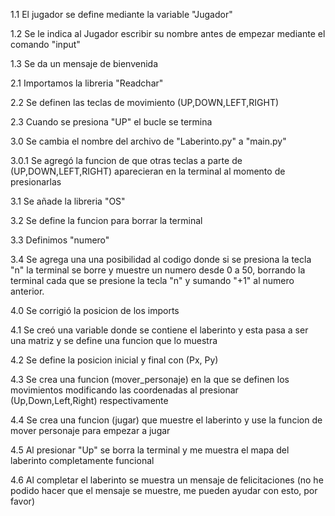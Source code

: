 1.1 El jugador se define mediante la variable "Jugador" 

1.2 Se le indica al Jugador escribir su nombre antes de empezar mediante el comando "input" 

1.3 Se da un mensaje de bienvenida 

2.1 Importamos la libreria "Readchar"

2.2 Se definen las teclas de movimiento (UP,DOWN,LEFT,RIGHT)

2.3 Cuando se presiona "UP" el bucle se termina

3.0 Se cambia el nombre del archivo de "Laberinto.py" a "main.py"

3.0.1 Se agregó la funcion de que otras teclas a parte de (UP,DOWN,LEFT,RIGHT) aparecieran en la terminal al momento de presionarlas

3.1 Se añade la libreria "OS"

3.2 Se define la funcion para borrar la terminal

3.3 Definimos "numero"

3.4 Se agrega una una posibilidad al codigo donde si se presiona la tecla "n" la terminal se borre y muestre un numero desde 0 a 50, borrando la terminal cada que se presione la tecla "n" y sumando "+1" al numero anterior.

4.0 Se corrigió la posicion de los imports

4.1 Se creó una variable donde se contiene el laberinto y esta pasa a ser una matriz y se define una funcion que lo muestra

4.2 Se define la posicion inicial y final con (Px, Py)

4.3 Se crea una funcion (mover_personaje) en la que se definen los movimientos modificando las coordenadas al presionar (Up,Down,Left,Right) respectivamente

4.4 Se crea una funcion (jugar) que muestre el laberinto y use la funcion de mover personaje para empezar a jugar

4.5 Al presionar "Up" se borra la terminal y me muestra el mapa del laberinto completamente funcional

4.6 Al completar el laberinto se muestra un mensaje de felicitaciones (no he podido hacer que el mensaje se muestre, me pueden ayudar con esto, por favor)